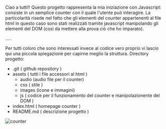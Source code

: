 Ciao a tutti!! 
Questo progetto rappresenta la mia iniziazione con Javascript: consiste in un semplice counter con il quale l'utente può interagire. 
La particolarità risede nel fatto che gli elementi del counter appartenenti al file html in questo caso sono stati realizzati tramite javascript manipolando gli elementi del DOM (così da mettere alla prova ciò che ho imparato).

.....

Per tutti coloro che sono interessati invece al codice vero proprio vi lascio qui una piccola spiegazione per capirne meglio la struttura. Directory progetto:

- .git ( github repository )
- assets ( tutti i file accessori al html )
    - audio (audio file per il counter)
    - css ( stile )
    - images (icone e immagini)
    - js ( codice per il funzionamento del counter e manipolazionente del DOM )
- index.html ( homepage counter ) 
- README.md ( descrizione progetto )

![counter](https://github.com/user-attachments/assets/8fbf2384-8ce2-476e-a437-272887907d8e)

